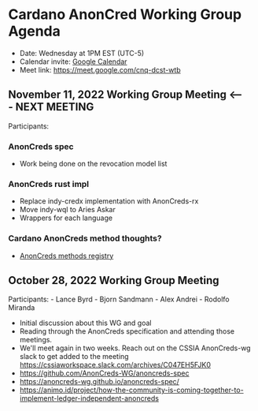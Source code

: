 # Cardano AnonCred Working Group Agenda
- Date: Wednesday at 1PM EST (UTC-5)
- Calendar invite: [Google Calendar](https://calendar.google.com/calendar/event?action=TEMPLATE&tmeid=MXBvNXVnNnQ1OWpyY204aWpobnAyOWQ2Z3RfMjAyMjExMTFUMTgwMDAwWiBsYW5jZS5ieXJkQHJvb3RzaWQuY29t&tmsrc=lance.byrd%40rootsid.com&scp=ALL)
- Meet link: https://meet.google.com/cnq-dcst-wtb

## November 11, 2022 Working Group Meeting  <--- NEXT MEETING
Participants:

### AnonCreds spec
* Work being done on the revocation model list
### AnonCreds rust impl
* Replace indy-credx implementation with AnonCreds-rx
* Move indy-wql to Aries Askar
* Wrappers for each language
### Cardano AnonCreds method thoughts?
* [AnonCreds methods registry](https://hyperledger.github.io/anoncreds-methods-registry/)

## October 28, 2022 Working Group Meeting
Participants:
    - Lance Byrd
    - Bjorn Sandmann
    - Alex Andrei
    - Rodolfo Miranda

* Initial discussion about this WG and goal
* Reading through the AnonCreds specification and attending those meetings.
* We'll meet again in two weeks.  Reach out on the CSSIA AnonCreds-wg slack to get added to the meeting https://cssiaworkspace.slack.com/archives/C047EH5FJK0
* https://github.com/AnonCreds-WG/anoncreds-spec
* https://anoncreds-wg.github.io/anoncreds-spec/
* https://animo.id/project/how-the-community-is-coming-together-to-implement-ledger-independent-anoncreds
